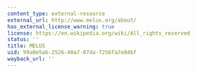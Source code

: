 ```yaml
---
content_type: external-resource
external_url: http://www.melus.org/about/
has_external_license_warning: true
license: https://en.wikipedia.org/wiki/All_rights_reserved
status: ''
title: MELUS
uid: 99a0e5ab-2526-40a7-87da-f256fa7e04bf
wayback_url: ''
---
```

